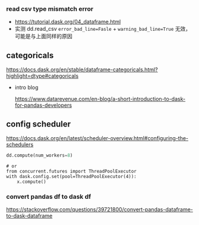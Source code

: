 ### read csv type mismatch error

-   https://tutorial.dask.org/04_dataframe.html
-   实测 dd.read_csv `error_bad_line=Fasle` + `warning_bad_line=True` 无效， 可能是与上面同样的原因

## categoricals

https://docs.dask.org/en/stable/dataframe-categoricals.html?highlight=dtype#categoricals

-   intro blog

    https://www.datarevenue.com/en-blog/a-short-introduction-to-dask-for-pandas-developers

## config scheduler

https://docs.dask.org/en/latest/scheduler-overview.html#configuring-the-schedulers

```python
dd.compute(num_workers=8)
```

```shell
# or 
from concurrent.futures import ThreadPoolExecutor
with dask.config.set(pool=ThreadPoolExecutor(4)):
    x.compute()
```

### convert pandas df to dask df

https://stackoverflow.com/questions/39721800/convert-pandas-dataframe-to-dask-dataframe

